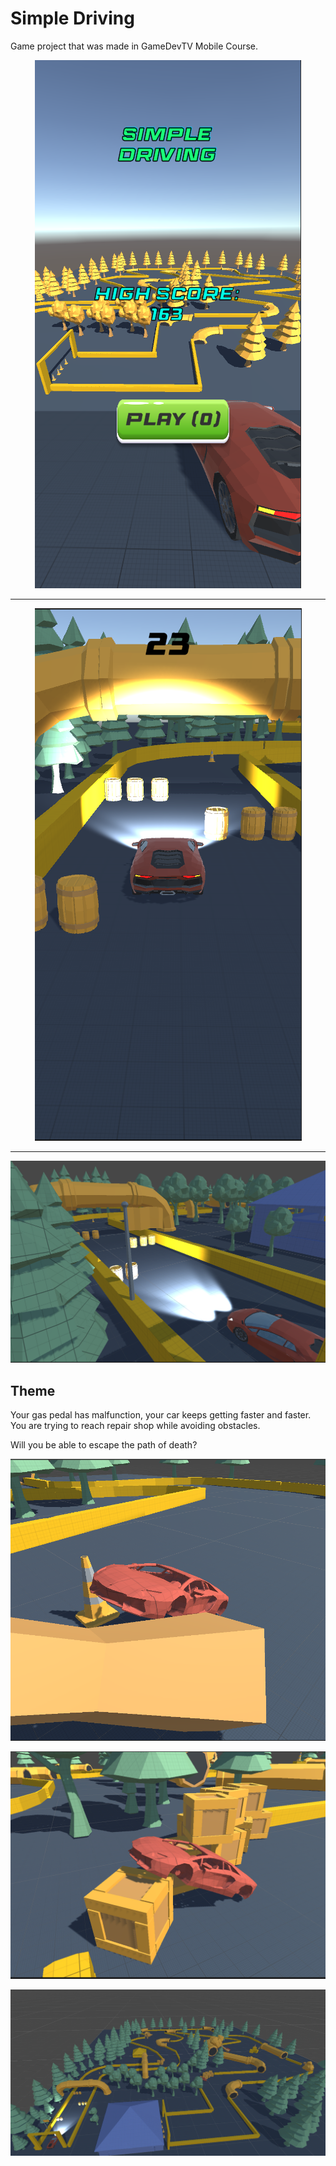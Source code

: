 # Simple Driving

Game project that was made in GameDevTV Mobile Course.

<p align="center">
<img src="docs/img/ss_5.png">
</p>

---

<p align="center">
<img src="docs/img/ss_6.png">
</p>

---
<p align="center">
<img src="docs/img/ss_4.png">
</p>

## Theme

Your gas pedal has malfunction, your car keeps getting faster and faster. You are trying to reach repair shop while avoiding obstacles.

Will you be able to escape the path of death?

<p align="center">
<img src="docs/img/ss_1.png">
</p>

<p align="center">
<img src="docs/img/ss_2.png">
</p>

<p align="center">
<img src="docs/img/ss_3.png">
</p>
